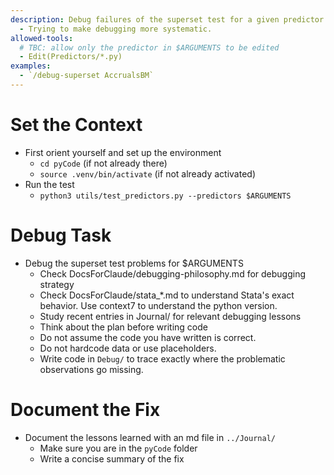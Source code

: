 ```yaml
---
description: Debug failures of the superset test for a given predictor. 
  - Trying to make debugging more systematic.
allowed-tools:
  # TBC: allow only the predictor in $ARGUMENTS to be edited
  - Edit(Predictors/*.py)
examples:
  - `/debug-superset AccrualsBM`
---
```


# Set the Context
- First orient yourself and set up the environment
    - `cd pyCode` (if not already there)
    - `source .venv/bin/activate` (if not already activated)
- Run the test
    - `python3 utils/test_predictors.py --predictors $ARGUMENTS`

# Debug Task
- Debug the superset test problems for $ARGUMENTS
    - Check DocsForClaude/debugging-philosophy.md for debugging strategy
    - Check DocsForClaude/stata_*.md to understand Stata's exact behavior. Use context7 to understand the python version. 
    - Study recent entries in Journal/ for relevant debugging lessons
    - Think about the plan before writing code
    - Do not assume the code you have written is correct. 
    - Do not hardcode data or use placeholders.
    - Write code in `Debug/` to trace exactly where the problematic observations go missing.

# Document the Fix
- Document the lessons learned with an md file in `../Journal/    `
    - Make sure you are in the `pyCode` folder
    - Write a concise summary of the fix